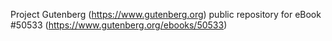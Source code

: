 Project Gutenberg (https://www.gutenberg.org) public repository for
eBook #50533 (https://www.gutenberg.org/ebooks/50533)
